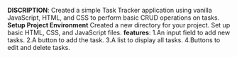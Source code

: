 **DISCRIPTION**:
Created a simple Task Tracker application using vanilla JavaScript, HTML, and CSS to perform basic CRUD operations on tasks.
**Setup Project Environment**
Created a new directory for your project.
Set up basic HTML, CSS, and JavaScript files.
**features**:
1.An input field to add new tasks.
2.A button to add the task.
3.A list to display all tasks.
4.Buttons to edit and delete tasks.



